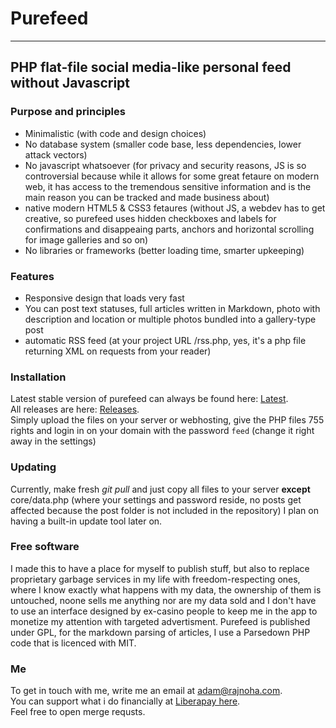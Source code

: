 # Purefeed
---
PHP flat-file social media-like personal feed without Javascript
---

### Purpose and principles
 - Minimalistic (with code and design choices)
 - No database system (smaller code base, less dependencies, lower attack vectors)
 - No javascript whatsoever (for privacy and security reasons, JS is so controversial because while it allows for some great fetaure on modern web, it has access to the tremendous sensitive information and is the main reason you can be tracked and made business about)
 - native modern HTML5 & CSS3 fetaures (without JS, a webdev has to get creative, so purefeed uses hidden checkboxes and labels for confirmations and disappeaing parts, anchors and horizontal scrolling for image galleries and so on)
 - No libraries or frameworks (better loading time, smarter upkeeping)

### Features
 - Responsive design that loads very fast
 - You can post text statuses, full articles written in Markdown, photo with description and location or multiple photos bundled into a gallery-type post
 - automatic RSS feed (at your project URL /rss.php, yes, it's a php file returning XML on requests from your reader)

### Installation
Latest stable version of purefeed can always be found here: [Latest](https://github.com/arajnoha/purefeed/releases/latest).  
All releases are here: [Releases](https://github.com/arajnoha/purefeed/releases).  
Simply upload the files on your server or webhosting, give the PHP files 755 rights and login in on your domain with the password `feed` (change it right away in the settings)

### Updating
Currently, make fresh _git pull_ and just copy all files to your server **except** core/data.php (where your settings and password reside, no posts get affected because the post folder is not included in the repository)
I plan on having a built-in update tool later on.

### Free software
I made this to have a place for myself to publish stuff, but also to replace proprietary garbage services in my life with freedom-respecting ones, where I know exactly what happens with my data, the ownership of them is untouched, noone sells me anything nor are my data sold and I don't have to use an interface designed by ex-casino people to keep me in the app to monetize my attention with targeted advertisment. Purefeed is published under GPL, for the markdown parsing of articles, I use a Parsedown PHP code that is licenced with MIT.

### Me
To get in touch with me, write me an email at adam@rajnoha.com.  
You can support what i do financially at [Liberapay here](https://liberapay.com/arajnoha/donate).  
Feel free to open merge requsts.  